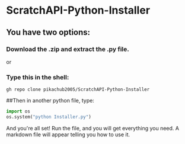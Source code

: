 # ScratchAPI-Python-Installer
## You have two options:
### Download the .zip and extract the .py file. 
or
### Type this in the shell:
```shell
gh repo clone pikachub2005/ScratchAPI-Python-Installer
```

##Then in another python file, type:
```python
import os
os.system("python Installer.py")
```
And you're all set! Run the file, and you will get everything you need. A markdown file will appear telling you how to use it.
